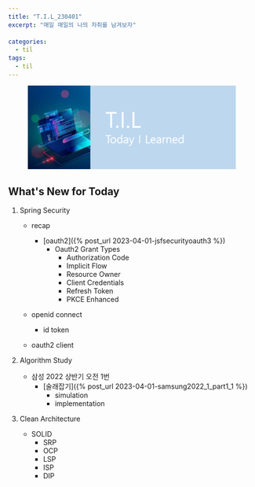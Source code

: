 ```yaml
---
title: "T.I.L_230401"
excerpt: "매일 매일의 나의 자취를 남겨보자"

categories:
  - til
tags:
  - til
---
```

<figure>
    <img src="/assets/images/til_image.png">
</figure>

## What's New for  Today   

1. Spring Security
    - recap
        - [oauth2]({% post_url 2023-04-01-jsfsecurityoauth3 %})
            - Oauth2 Grant Types
                - Authorization Code
                - Implicit Flow
                - Resource Owner
                - Client Credentials
                - Refresh Token
                - PKCE Enhanced

    - openid connect
        - id token
    - oauth2 client

2. Algorithm Study
    - 삼성 2022 상반기 오전 1번
        - [술래잡기]({% post_url 2023-04-01-samsung2022_1_part1_1 %})
            - simulation
            - implementation

3. Clean Architecture
    - SOLID
      - SRP
      - OCP
      - LSP
      - ISP
      - DIP
